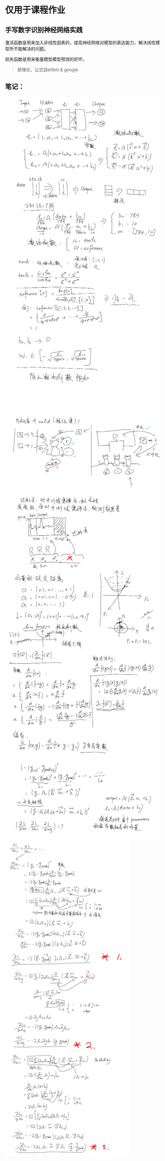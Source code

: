 # 仅用于课程作业
## 手写数字识别神经网络实践

激活函数是用来加入非线性因素的，提高神经网络对模型的表达能力，解决线性模型所不能解决的问题。

损失函数是用来衡量模型模型预测的好坏。


>原理论，公式自bilibili & google
## 笔记：

![](/img/1.png)
![](/img/2.png)
![](/img/3.png)
![](/img/4.png)
![](/img/5.png)
![](/img/6.png)
![](/img/7.png)
![](/img/8.png)
![](/img/9.png)
![](/img/10.png)
##
##

